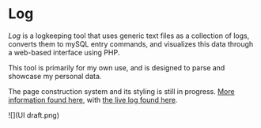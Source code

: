 # Log

_Log_ is a logkeeping tool that uses generic text files as a collection of logs, converts them to mySQL entry commands, and visualizes this data through a web-based interface using PHP.

This tool is primarily for my own use, and is designed to parse and showcase my personal data.

The page construction system and its styling is still in progress. [More information found here](http://v-os.ca/thelog), with [the live log found here](http://v-os.ca/log).

![](UI draft.png)